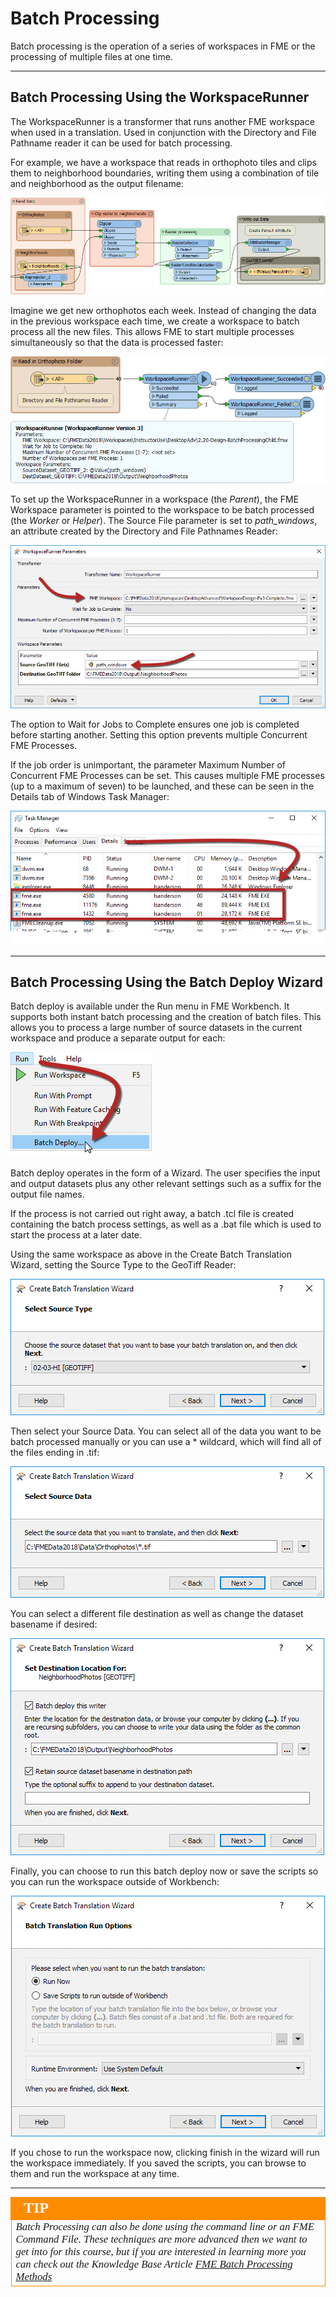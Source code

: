 # Batch Processing #

Batch processing is the operation of a series of workspaces in FME or the processing of multiple files at one time.  

---

## Batch Processing Using the WorkspaceRunner ##

The WorkspaceRunner is a transformer that runs another FME workspace when used in a translation. Used in conjunction with the Directory and File Pathname reader it can be used for batch processing. 

For example, we have a workspace that reads in orthophoto tiles and clips them to neighborhood boundaries, writing them using a combination of tile and neighborhood as the output filename:

![](./Images/Img2.075.BatchProcessingHelperWorkspace.png)

Imagine we get new orthophotos each week. Instead of changing the data in the previous workspace each time, we create a workspace to batch process all the new files. This allows FME to start multiple processes simultaneously so that the data is processed faster:

![](./Images/Img2.072.WorkspaceRunnerOverview.png)

To set up the WorkspaceRunner in a workspace (the *Parent*), the FME Workspace parameter is pointed to the workspace to be batch processed (the *Worker* or *Helper*). The Source File parameter is set to *path_windows*, an attribute created by the Directory and File Pathnames Reader:

![](./Images/Img2.066.WorkspaceRunnerParameters.png)

The option to Wait for Jobs to Complete ensures one job is completed before starting another. Setting this option prevents multiple Concurrent FME Processes. 

If the job order is unimportant, the parameter Maximum Number of Concurrent FME Processes can be set. This causes multiple FME processes (up to a maximum of seven) to be launched, and these can be seen in the Details tab of Windows Task Manager:

![](./Images/Img2.067.TaskManagerFMEProcesses.png)

---

## Batch Processing Using the Batch Deploy Wizard ##

Batch deploy is available under the Run menu in FME Workbench. It supports both instant batch processing and the creation of batch files. This allows you to process a large number of source datasets in the current workspace and produce a separate output for each:

![](./Images/Img2.065.RunBatchDeploy.png) 

Batch deploy operates in the form of a Wizard. The user specifies the input and output datasets plus any other relevant settings such as a suffix for the output file names. 

If the process is not carried out right away, a batch .tcl file is created containing the batch process settings, as well as a .bat file which is used to start the process at a later date. 

Using the same workspace as above in the Create Batch Translation Wizard, setting the Source Type to the GeoTiff Reader:

![](./Images/Img2.068.BatchDeployDataType.png) 

Then select your Source Data. You can select all of the data you want to be batch processed manually or you can use a &ast; wildcard, which will find all of the files ending in .tif:

![](./Images/Img2.069.BatchDeployDataSource.png) 

You can select a different file destination as well as change the dataset basename if desired:

![](./Images/Img2.070.BatchDeployDestination.png) 

Finally, you can choose to run this batch deploy now or save the scripts so you can run the workspace outside of Workbench:

![](./Images/Img2.071.BatchDeployRunNow.png) 

If you chose to run the workspace now, clicking finish in the wizard will run the workspace immediately. If you saved the scripts, you can browse to them and run the workspace at any time. 

---

<!--Tip Section--> 

<table style="border-spacing: 0px">
<tr>
<td style="vertical-align:middle;background-color:darkorange;border: 2px solid darkorange">
<i class="fa fa-info-circle fa-lg fa-pull-left fa-fw" style="color:white;padding-right: 12px;vertical-align:text-top"></i>
<span style="color:white;font-size:x-large;font-weight: bold;font-family:serif">TIP</span>
</td>
</tr>

<tr>
<td style="border: 1px solid darkorange">
<span style="font-family:serif; font-style:italic; font-size:larger">
Batch Processing can also be done using the command line or an FME Command File. These techniques are more advanced then we want to get into for this course, but if you are interested in learning more you can check out the Knowledge Base Article <a href="https://knowledge.safe.com/articles/1384/fme-batch-processing-methods-1.html" alt="Batch Processing Article">FME Batch Processing Methods</a>
</span>
</td>
</tr>
</table>